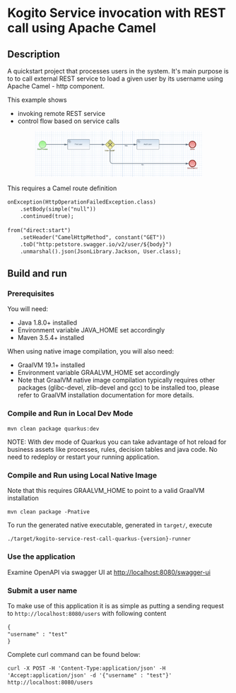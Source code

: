 # Kogito Service invocation with REST call using Apache Camel

## Description

A quickstart project that processes users in the system. It's main purpose is to to call external REST service
to load a given user by its username using Apache Camel - http component.

This example shows

* invoking remote REST service
* control flow based on service calls	
	
<p align="center"><img width=75% height=50% src="docs/images/process.png"></p>

This requires a Camel route definition

```
onException(HttpOperationFailedException.class)
    .setBody(simple("null"))
    .continued(true);

from("direct:start")
    .setHeader("CamelHttpMethod", constant("GET"))
    .toD("http:petstore.swagger.io/v2/user/${body}")
    .unmarshal().json(JsonLibrary.Jackson, User.class); 
```


## Build and run

### Prerequisites
 
You will need:
  - Java 1.8.0+ installed 
  - Environment variable JAVA_HOME set accordingly
  - Maven 3.5.4+ installed

When using native image compilation, you will also need: 
  - GraalVM 19.1+ installed
  - Environment variable GRAALVM_HOME set accordingly
  - Note that GraalVM native image compilation typically requires other packages (glibc-devel, zlib-devel and gcc) to be installed too, please refer to GraalVM installation documentation for more details.

### Compile and Run in Local Dev Mode

```
mvn clean package quarkus:dev    
```

NOTE: With dev mode of Quarkus you can take advantage of hot reload for business assets like processes, rules, decision tables and java code. No need to redeploy or restart your running application.


### Compile and Run using Local Native Image
Note that this requires GRAALVM_HOME to point to a valid GraalVM installation

```
mvn clean package -Pnative
```
  
To run the generated native executable, generated in `target/`, execute

```
./target/kogito-service-rest-call-quarkus-{version}-runner
```

### Use the application

Examine OpenAPI via swagger UI at [http://localhost:8080/swagger-ui](http://localhost:8080/swagger-ui)


### Submit a user name

To make use of this application it is as simple as putting a sending request to `http://localhost:8080/users`  with following content 

```
{
"username" : "test"
}

```

Complete curl command can be found below:

```
curl -X POST -H 'Content-Type:application/json' -H 'Accept:application/json' -d '{"username" : "test"}' http://localhost:8080/users
```
